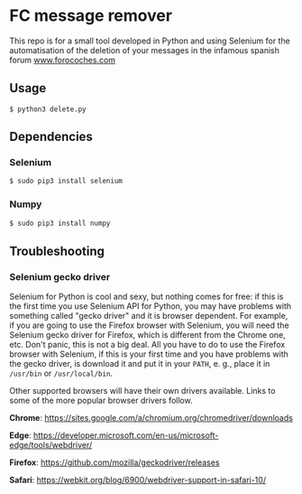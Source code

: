 # FC message remover
This repo is for a small tool developed in Python and using Selenium for the automatisation of the deletion of your messages in the infamous spanish forum www.forocoches.com
## Usage
```
$ python3 delete.py
```

## Dependencies

### Selenium
 ```sh
$ sudo pip3 install selenium
```
### Numpy
 ```sh
$ sudo pip3 install numpy
```

## Troubleshooting
### Selenium gecko driver
Selenium for Python is cool and sexy, but nothing comes for free: if this is the first time you use Selenium API for Python, you may have problems with something called "gecko driver" and it is browser dependent. For example, if you are going to use the Firefox browser with Selenium, you will need the Selenium gecko driver for Firefox, which is different from the Chrome one, etc. Don't panic, this is not a big deal. All you have to do to use the Firefox browser with Selenium, if this is your first time and you have problems with the gecko driver, is download it and put it in your `PATH`, e. g., place it in `/usr/bin` or `/usr/local/bin`.


Other supported browsers will have their own drivers available. Links to some of the more popular browser drivers follow.

**Chrome**: https://sites.google.com/a/chromium.org/chromedriver/downloads

**Edge**: https://developer.microsoft.com/en-us/microsoft-edge/tools/webdriver/

**Firefox**: https://github.com/mozilla/geckodriver/releases

**Safari**: https://webkit.org/blog/6900/webdriver-support-in-safari-10/


